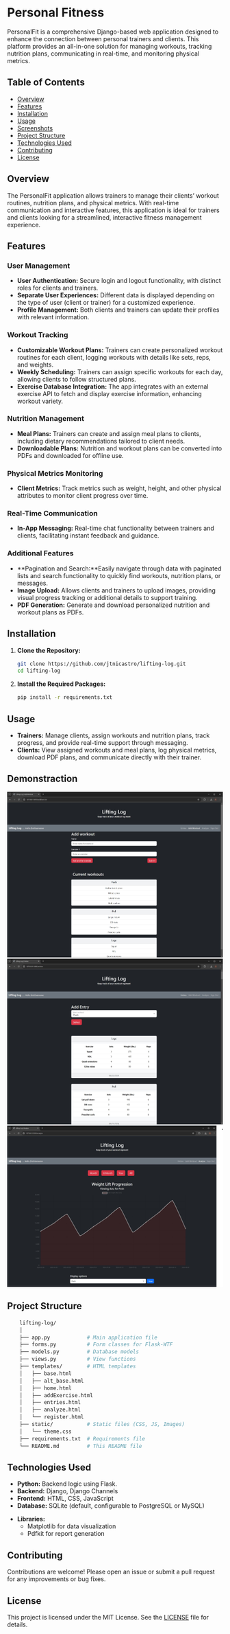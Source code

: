 # Personal Fitness
PersonalFit is a comprehensive Django-based web application designed to enhance the connection between personal trainers and clients. This platform provides an all-in-one solution for managing workouts, tracking nutrition plans, communicating in real-time, and monitoring physical metrics.

## Table of Contents

- [Overview](#overview)
- [Features](#features)
- [Installation](#installation)
- [Usage](#usage)
- [Screenshots](#screenshots)
- [Project Structure](#project-structure)
- [Technologies Used](#technologies-used)
- [Contributing](#contributing)
- [License](#license)

## Overview

The PersonalFit application allows trainers to manage their clients’ workout routines, nutrition plans, and physical metrics. With real-time communication and interactive features, this application is ideal for trainers and clients looking for a streamlined, interactive fitness management experience.

## Features
### User Management
+ **User Authentication:** Secure login and logout functionality, with distinct roles for clients and trainers.
+ **Separate User Experiences:** Different data is displayed depending on the type of user (client or trainer) for a customized experience.
+ **Profile Management:** Both clients and trainers can update their profiles with relevant information.

### Workout Tracking
+ **Customizable Workout Plans:** Trainers can create personalized workout routines for each client, logging workouts with details like sets, reps, and weights.
+ **Weekly Scheduling:** Trainers can assign specific workouts for each day, allowing clients to follow structured plans.
+ **Exercise Database Integration:** The app integrates with an external exercise API to fetch and display exercise information, enhancing workout variety.

### Nutrition Management
+ **Meal Plans:** Trainers can create and assign meal plans to clients, including dietary recommendations tailored to client needs.
+ **Downloadable Plans:** Nutrition and workout plans can be converted into PDFs and downloaded for offline use.

### Physical Metrics Monitoring
+ **Client Metrics:** Track metrics such as weight, height, and other physical attributes to monitor client progress over time.

### Real-Time Communication
+ **In-App Messaging:** Real-time chat functionality between trainers and clients, facilitating instant feedback and guidance.

### Additional Features
+ **Pagination and Search:**Easily navigate through data with paginated lists and search functionality to quickly find workouts, nutrition plans, or messages.
+ **Image Upload:** Allows clients and trainers to upload images, providing visual progress tracking or additional details to support training.
+ **PDF Generation:** Generate and download personalized nutrition and workout plans as PDFs.


## Installation


1. **Clone the Repository:**
    ```bash
    git clone https://github.com/jtnicastro/lifting-log.git
    cd lifting-log
    ```

2. **Install the Required Packages:**
    ```bash
    pip install -r requirements.txt
    ```

## Usage

* **Trainers:** Manage clients, assign workouts and nutrition plans, track progress, and provide real-time support through messaging.
* **Clients:** View assigned workouts and meal plans, log physical metrics, download PDF plans, and communicate directly with their trainer.


## Demonstraction
![add_workout](https://github.com/jtnicastro/lifting_log/blob/master/screenshots/add_workout.JPG)
![entries](https://github.com/jtnicastro/lifting_log/blob/master/screenshots/entries.JPG)
![analyze](https://github.com/jtnicastro/lifting_log/blob/master/screenshots/analyze.JPG) 

## Project Structure
```bash
    lifting-log/
    │
    ├── app.py            # Main application file
    ├── forms.py          # Form classes for Flask-WTF
    ├── models.py         # Database models
    ├── views.py          # View functions
    ├── templates/        # HTML templates
    │   ├── base.html
    │   ├── alt_base.html
    │   ├── home.html
    │   ├── addExercise.html
    │   ├── entries.html
    │   ├── analyze.html
    │   └── register.html
    ├── static/           # Static files (CSS, JS, Images)
    │   └── theme.css
    ├── requirements.txt  # Requirements file
    └── README.md         # This README file 
```
## Technologies Used
+ **Python:** Backend logic using Flask.
+ **Backend:** Django, Django Channels
+ **Frontend:** HTML, CSS, JavaScript
+ **Database:** SQLite (default, configurable to PostgreSQL or MySQL)
* **Libraries:** 
    * Matplotlib for data visualization
    * Pdfkit for report generation
## Contributing

Contributions are welcome! Please open an issue or submit a pull request for any improvements or bug fixes.

## License

This project is licensed under the MIT License. See the [LICENSE](https://www.tldrlegal.com/license/mit-license) file for details.


